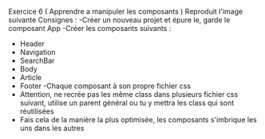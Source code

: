 Exercice 6 ( Apprendre a manipuler les composants )
Reproduit l'image suivante
Consignes :
-Créer un nouveau projet et épure le, garde le composant App
-Créer les composants suivants :
 - Header
 - Navigation
 - SearchBar
 - Body
 - Article
 - Footer
-Chaque composant à son propre fichier css
 - Attention, ne recrée pas les même class dans plusieurs fichier css suivant, utilise un parent général ou tu y mettra les class qui sont réutilisées
- Fais cela de la manière la plus optimisée, les composants s'imbrique les uns dans les autres